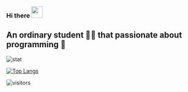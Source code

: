### Hi there <img src="https://docs.goo#gle.com/uc?export=download&id=166Ecq6uBl61U14OUlkHOHIBv2ArKoumJ" alt="" width="30">

## An ordinary student :man_student: that passionate about **programming** :revolving_hearts:

![stat](https://github-readme-stats.vercel.app/api?username=woo1127&show_icons=true&count_private=true&&]&theme=radical&title_color=fad000&bg_color=30,e96443,904e95&icon_color=ffeb95&hide=stars)

[![Top Langs](https://github-readme-stats.vercel.app/api/top-langs/?username=woo1127&layout=compact&theme=radical)](https://github.com/anuraghazra/github-readme-stats)

![visitors](https://visitor-badge.laobi.icu/badge?page_id=woo1127.woo1127)
